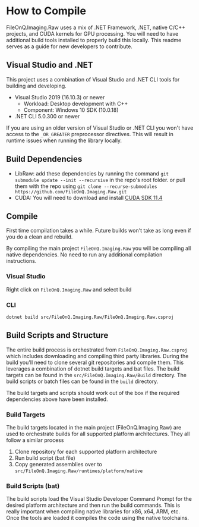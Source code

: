 # How to Compile

FileOnQ.Imaging.Raw uses a mix of .NET Framework, .NET, native C/C++ projects, and CUDA kernels for GPU processing. You will need to have additional build tools installed to properly build this locally. This readme serves as a guide for new developers to contribute.

## Visual Studio and .NET

This project uses a combination of Visual Studio and .NET CLI tools for building and developing.

* Visual Studio 2019 (16.10.3) or newer
  * Workload: Desktop development with C++
  * Component: Windows 10 SDK (10.0.18)
* .NET CLI 5.0.300 or newer

If you are using an older version of Visual Studio or .NET CLI you won't have access to the `_OR_GREATER` preprocessor directives. This will result in runtime issues when running the library locally.

## Build Dependencies

* LibRaw: add these dependencies by running the command `git submodule update --init --recursive` in the repo's root folder. or pull them with the repo using `git clone --recurse-submodules https://github.com/FileOnQ.Imaging.Raw.git`
* CUDA: You will need to download and install [CUDA SDK 11.4](https://developer.nvidia.com/cuda-11-4-3-download-archive)

## Compile

First time compilation takes a while. Future builds won't take as long even if you do a clean and rebuild.

By compiling the main project `FileOnQ.Imaging.Raw` you will be compiling all native dependencies. No need to run any additional compilation instructions.

### Visual Studio

Right click on `FileOnQ.Imaging.Raw` and select build

### CLI

```shell
dotnet build src/FileOnQ.Imaging.Raw/FileOnQ.Imaging.Raw.csproj
```

## Build Scripts and Structure

The entire build process is orchestrated from `FileOnQ.Imaging.Raw.csproj` which includes downloading and compiling third party libraries. During the build you'll need to clone several git repositories and compile them. This leverages a combination of dotnet build targets and bat files. The build targets can be found in the `src/FileOnQ.Imaging.Raw/Build` directory. The build scripts or batch files can be found in the `build` directory.

The build targets and scripts should work out of the box if the required dependencies above have been installed.

### Build Targets

The build targets located in the main project (FileOnQ.Imaging.Raw) are used to orchestrate builds for all supported platform architectures. They all follow a similar process

1. Clone repository for each supported platform architecture
2. Run build script (bat file)
3. Copy generated assemblies over to `src/FileOnQ.Imaging.Raw/runtimes/platform/native`

### Build Scripts (bat)

The build scripts load the Visual Studio Developer Command Prompt for the desired platform architecture and then run the build commands. This is really important when compiling native libraries for x86, x64, ARM, etc. Once the tools are loaded it compiles the code using the native toolchains.
